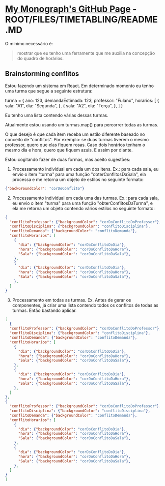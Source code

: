 # [My Monograph's GitHub Page](https://jvfd3.github.io/timetabling-UENF/) - ROOT/FILES/TIMETABLING/README.MD

O mínimo necessário é:

> mostrar que eu tenho uma ferramente que me auxilia na concepção do quadro de horários.

<!--
- Identificador da instância de banco de dados
  - dbTimetabling
- Nome do usuário principal
  - tang
- Senha do usuário principal
  - annabell
- Nome do banco de dados inicial
  - timetabling
- Endpoint
  - dbtimetabling.cgsgwtemx5r8.us-east-2.rds.amazonaws.com
- Porta
  - 3306
- ip
  - 3.132.55.100
- [Link](https://us-east-2.console.aws.amazon.com/rds/home?region=us-east-2#database:id=dbtimetabling;is-cluster=false)
- API name
  - timetablingAPI

-->

<!-- 
# Use this code snippet in your app.
# If you need more information about configurations
# or implementing the sample code, visit the AWS docs:
# https://aws.amazon.com/developer/language/python/

import boto3
from botocore.exceptions import ClientError


def get_secret():

    secret_name = "timetablingSecrets"
    region_name = "us-east-2"

    # Create a Secrets Manager client
    session = boto3.session.Session()
    client = session.client(
        service_name='secretsmanager',
        region_name=region_name
    )

    try:
        get_secret_value_response = client.get_secret_value(
            SecretId=secret_name
        )
    except ClientError as e:
        # For a list of exceptions thrown, see
        # https://docs.aws.amazon.com/secretsmanager/latest/apireference/API_GetSecretValue.html
        raise e

    # Decrypts secret using the associated KMS key.
    secret = get_secret_value_response['SecretString']

    # Your code goes here.

 -->

## Brainstorming conflitos

Estou fazendo um sistema em React. Em determinado momento eu tenho uma turma que segue a seguinte estrutura:

turma = {
  ano: 123,
  demandaEstimada: 123,
  professor: "Fulano",
  horarios: [
    {
      sala: "A1",
      dia: "Segunda",
    },
    {
      sala: "A2",
      dia: "Terça",
    },
  ]
}

Eu tenho uma lista contendo várias dessas turmas.

Atualmente estou usando um turmas.map() para percorrer todas as turmas.

O que desejo é que cada item receba um estilo diferente baseado no conceito de "conflitos". Por exemplo: se duas turmas tiverem o mesmo professor, quero que elas fiquem rosas. Caso dois horários tenham o mesmo dia e hora, quero que fiquem azuis. E assim por diante.

Estou cogitando fazer de duas formas, mas aceito sugestões:

1. Processamento individual em cada um dos itens.
  Ex.: para cada sala, eu envio o item "turma" para uma função "obterConflitosDaSala", ela processa e me retorna um objeto de estilos no seguinte formato:

  ```json
  {"backGroundColor": "corDoConflito"}
  ```

2. Processamento individual em cada uma das turmas.
Ex.: para cada sala, eu envio o item "turma" para uma função "obterConflitosDaTurma", e ela me retorna um objeto contendo vários estilos no seguinte formato:

```json
{
  "conflitoProfessor": {"backgroundColor": "corDoConflitoDoProfessor"},
  "conflitoDisciplina": {"backgroundColor": "conflitoDisciplina"},
  "conflitoDemanda": {"backgroundColor": "conflitoDemanda"},
  "conflitoHorarios": [
    {
      "dia": {"backgroundColor": "corDoConflitoDoDia"},
      "hora": {"backgroundColor": "corDoConflitoDaHora"},
      "Sala": {"backgroundColor": "corDoConflitoDaSala"},
    },
    {
      "dia": {"backgroundColor": "corDoConflitoDoDia"},
      "hora": {"backgroundColor": "corDoConflitoDaHora"},
      "Sala": {"backgroundColor": "corDoConflitoDaSala"},
    },
  ]
}
```

3. Processamento em todas as turmas.
Ex. Antes de gerar os componentes, já criar uma lista contendo todos os conflitos de todas as turmas. Então bastando aplicar.

```json
[
  {
  "conflitoProfessor": {"backgroundColor": "corDoConflitoDoProfessor"},
  "conflitoDisciplina": {"backgroundColor": "conflitoDisciplina"},
  "conflitoDemanda": {"backgroundColor": "conflitoDemanda"},
  "conflitoHorarios": [
    {
      "dia": {"backgroundColor": "corDoConflitoDoDia"},
      "hora": {"backgroundColor": "corDoConflitoDaHora"},
      "Sala": {"backgroundColor": "corDoConflitoDaSala"},
    },
    {
      "dia": {"backgroundColor": "corDoConflitoDoDia"},
      "hora": {"backgroundColor": "corDoConflitoDaHora"},
      "Sala": {"backgroundColor": "corDoConflitoDaSala"},
    },
  ]
},
{
  "conflitoProfessor": {"backgroundColor": "corDoConflitoDoProfessor"},
  "conflitoDisciplina": {"backgroundColor": "conflitoDisciplina"},
  "conflitoDemanda": {"backgroundColor": "conflitoDemanda"},
  "conflitoHorarios": [
    {
      "dia": {"backgroundColor": "corDoConflitoDoDia"},
      "hora": {"backgroundColor": "corDoConflitoDaHora"},
      "Sala": {"backgroundColor": "corDoConflitoDaSala"},
    },
    {
      "dia": {"backgroundColor": "corDoConflitoDoDia"},
      "hora": {"backgroundColor": "corDoConflitoDaHora"},
      "Sala": {"backgroundColor": "corDoConflitoDaSala"},
    },
  ]
}
]
```
